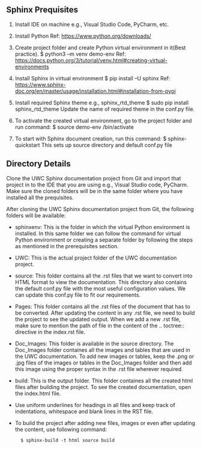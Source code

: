 
## Sphinx Prequisites
1. Install IDE on machine e.g., Visual Studio Code, PyCharm, etc.  

2. Install Python
   Ref:  https://www.python.org/downloads/

3. Create project folder and create Python virtual environment in it(Best practice).
   $ python3  –m venv demo-env
   Ref:  https://docs.python.org/3/tutorial/venv.html#creating-virtual-environments

4. Install Sphinx in virtual environment
   $ pip install –U sphinx
   Ref: https://www.sphinx-doc.org/en/master/usage/installation.html#installation-from-pypi

5. Install required Sphinx theme e.g., sphinx_rtd_theme
   $ sudo pip install sphinx_rtd_theme
   Update the name of required theme in the conf.py file.

6. To activate the created virtual environment, go to the project folder and run command:
   $ source demo-env /bin/activate 

7. To start with Sphinx document creation, run this command:
   $ sphinx-quickstart
   This sets up source directory and default conf.py file

## Directory Details

Clone the UWC Sphinx documentation project from Git and import that project in to the IDE that you are using e.g., Visual Studio code, PyCharm.
Make sure the cloned folders will be in the same folder where you have installed all the prequisites.

After cloning the UWC Sphinx documentation project from Git, the following folders will be available:
 
* sphinxenv: This is the folder in which the virtual Python environment is installed. In this same folder we can follow the command for virtual Python environment or creating a  separate folder by following the steps as mentioned in the prerequisites section.

* UWC: This is the actual project folder of the UWC documentation project.

* source: This folder contains all the .rst files that we want to convert into HTML format to view the documentation.
  This directory also contains the default conf.py file with the most useful configuration values.
  We can update this conf.py file to fit our requirements.

* Pages: This folder contains all the .rst files of the document that has to be converted. 
  After updating the content in any .rst file, we need to build the project to see the updated output.
  When we add a new .rst file, make sure to mention the path of file in the content of the .. toctree:: directive in the index.rst file.

* Doc_Images: This folder is available in the source directory. The Doc_Images folder containes all the images and tables that are used
  in the UWC documentation. To add new images or tables, keep the .png or .jpg files of the images or tables in the Doc_Images folder and 
  then add this image using the proper syntax in the .rst file wherever required.

* build: This is the output folder. This folder containes all the created html files after building the project.
  To see the created documentation, open the index.html file.

* Use uniform underlines for headings in all files and keep track of indentations, whitespace and blank lines in the RST file.

* To build the project after adding new files, images or even after updating the content, use following command:
 
   ```
     $ sphinx-build -t html source build
   ```



